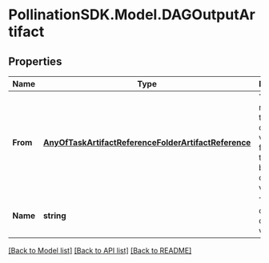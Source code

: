 
# PollinationSDK.Model.DAGOutputArtifact

## Properties

Name | Type | Description | Notes
------------ | ------------- | ------------- | -------------
**From** | [**AnyOfTaskArtifactReferenceFolderArtifactReference**](AnyOfTaskArtifactReferenceFolderArtifactReference.md) | The task reference to pull this output variable from. Note, this must be an output variable. | 
**Name** | **string** | The name of the output variable | 

[[Back to Model list]](../README.md#documentation-for-models)
[[Back to API list]](../README.md#documentation-for-api-endpoints)
[[Back to README]](../README.md)

